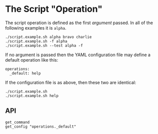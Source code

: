 # The Script "Operation"

The script operation is defined as the first _argument_ passed.  In all of the following examples it is `alpha`.

    ./script.example.sh alpha bravo charlie
    ./script.example.sh -f alpha
    ./script.example.sh --test alpha -f

If no argument is passed then the YAML configuration file may define a default operation like this:

    operations:
      _default: help

If the configuration file is as above, then these two are identical:

    ./script.example.sh    
    ./script.example.sh help    

## API

    get_command
    get_config "operations._default"
